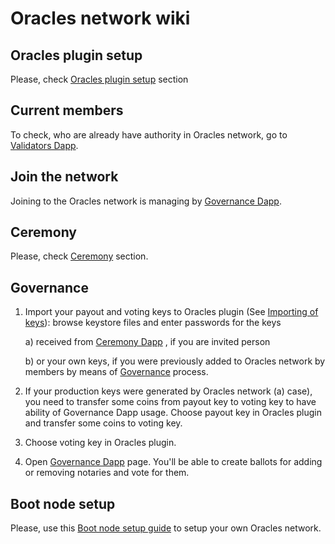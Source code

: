 # Oracles network wiki

## Oracles plugin setup

Please, check [Oracles plugin setup](./plugin-setup.md) section

## Current members

To check, who are already have authority in Oracles network, go to [Validators Dapp](https://oraclesorg.github.io/oracles-dapps-validators/).

## Join the network

Joining to the Oracles network is managing by [Governance Dapp](https://oraclesorg.github.io/oracles-dapps-voting/).

## Ceremony

Please, check [Ceremony](./ceremony.md) section.

## Governance

1. Import your payout and voting keys to Oracles plugin (See [Importing of keys](#importing-of-keys)): browse keystore files and enter passwords for the keys

     a) received from [Ceremony Dapp](https://oraclesorg.github.io/oracles-dapps-keys-generation/) , if you are invited person
     
     b) or your own keys, if you were previously added to Oracles network by members by means of [Governance](https://oraclesorg.github.io/oracles-dapps-voting/) process.

2. If your production keys were generated by Oracles network (a) case), you need to transfer some coins from payout key to voting key to have ability of Governance Dapp usage.
Choose payout key in Oracles plugin and transfer some coins to voting key.

3. Choose voting key in Oracles plugin.

4. Open [Governance Dapp](https://oraclesorg.github.io/oracles-dapps-voting/) page. You'll be able to create ballots for adding or removing notaries and vote for them.

## Boot node setup

Please, use this [Boot node setup guide](./bootnode-setup.md) to setup your own Oracles network.
